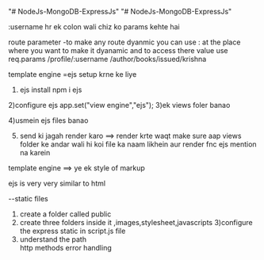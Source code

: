 "# NodeJs-MongoDB-ExpressJs" 
"# NodeJs-MongoDB-ExpressJs" 

:username hr ek colon wali chiz ko params kehte hai

route parameter
-to make any route dyanmic you can use : at the place where you want to make it dyanamic and to access there value use req.params
/profile/:username
/author/books/issued/krishna

template engine
=ejs  setup krne ke liye

1) ejs install npm i ejs

2)configure ejs
app.set("view engine","ejs");
3)ek views foler banao

4)usmein ejs files banao

5) send ki jagah render karo ==> render krte waqt make sure aap views folder ke andar wali hi koi file ka naam likhein aur render fnc ejs mention na karein

template engine ==>  ye ek style of markup

ejs is very very similar to html

--static files
1) create a folder called public
2) create three folders inside it ,images,stylesheet,javascripts
3)configure the express static in script.js file
4) understand the path  
http methods
error handling
